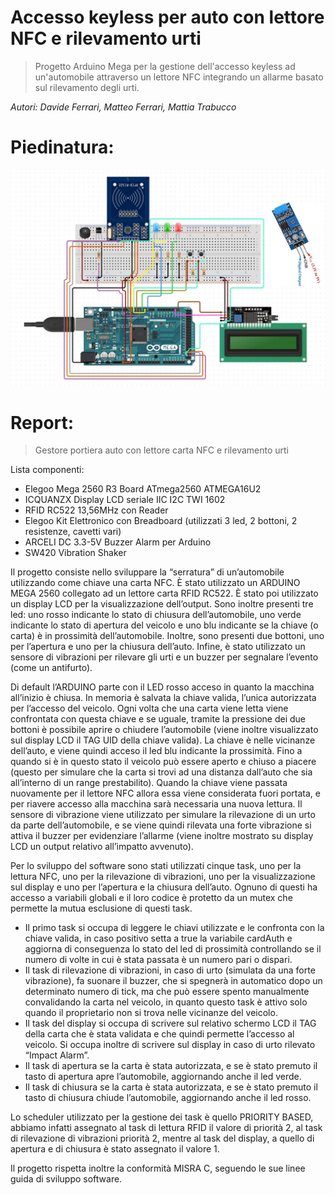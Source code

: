 # Accesso keyless per auto con lettore NFC e rilevamento urti

> Progetto Arduino Mega per la gestione dell'accesso keyless ad un'automobile attraverso un lettore NFC integrando un allarme basato sul rilevamento degli urti.

*Autori: Davide Ferrari, Matteo Ferrari, Mattia Trabucco*

# Piedinatura:
![piedinatura scheda Arduino Mega](https://github.com/matt498/RFID_project/blob/master/newSchematicRFID.jpg)




# Report:
> Gestore portiera auto con lettore carta NFC e rilevamento urti

Lista componenti:
* Elegoo Mega 2560 R3 Board ATmega2560 ATMEGA16U2
* ICQUANZX Display LCD seriale IIC I2C TWI 1602
* RFID RC522 13,56MHz con Reader
* Elegoo Kit Elettronico con Breadboard (utilizzati 3 led, 2 bottoni, 2 resistenze, cavetti vari)
* ARCELI DC 3.3-5V Buzzer Alarm per Arduino
* SW420 Vibration Shaker

Il progetto consiste nello sviluppare la “serratura” di un’automobile utilizzando come chiave una carta NFC. È stato utilizzato un ARDUINO MEGA 2560 collegato ad un lettore carta RFID RC522. È stato poi utilizzato un display LCD per la visualizzazione dell’output. Sono inoltre presenti tre led: uno rosso indicante lo stato di chiusura dell’automobile, uno verde indicante lo stato di apertura del veicolo e uno blu indicante se la chiave (o carta) è in prossimità dell’automobile. Inoltre, sono presenti due bottoni, uno per l’apertura e uno per la chiusura dell’auto. Infine, è stato utilizzato un sensore di vibrazioni per rilevare gli urti e un buzzer per segnalare l’evento (come un antifurto).

Di default l’ARDUINO parte con il LED rosso acceso in quanto la macchina all’inizio è chiusa. In memoria è salvata la chiave valida, l’unica autorizzata per l’accesso del veicolo. Ogni volta che una carta viene letta viene confrontata con questa chiave e se uguale, tramite la pressione dei due bottoni è possibile aprire o chiudere l’automobile (viene inoltre visualizzato sul display LCD il TAG UID della chiave valida). La chiave è nelle vicinanze dell’auto, e viene quindi acceso il led blu indicante la prossimità. Fino a quando si è in questo stato il veicolo può essere aperto e chiuso a piacere (questo per simulare che la carta si trovi ad una distanza dall’auto che sia all’interno di un range prestabilito). Quando la chiave viene passata nuovamente per il lettore NFC allora essa viene considerata fuori portata, e per riavere accesso alla macchina sarà necessaria una nuova lettura. Il sensore di vibrazione viene utilizzato per simulare la rilevazione di un urto da parte dell’automobile, e se viene quindi rilevata una forte vibrazione si attiva il buzzer per evidenziare l’allarme (viene inoltre mostrato su display LCD un output relativo all’impatto avvenuto).

Per lo sviluppo del software sono stati utilizzati cinque task, uno per la lettura NFC, uno per la rilevazione di vibrazioni, uno per la visualizzazione sul display e uno per l’apertura e la chiusura dell’auto. Ognuno di questi ha accesso a variabili globali e il loro codice è protetto da un mutex che permette la mutua esclusione di questi task.

* Il primo task si occupa di leggere le chiavi utilizzate e le confronta con la chiave valida, in caso positivo setta a true la variabile cardAuth e aggiorna di conseguenza lo stato del led di prossimità controllando se il numero di volte in cui è stata passata è un numero pari o dispari.
* Il task di rilevazione di vibrazioni, in caso di urto (simulata da una forte vibrazione), fa suonare il buzzer, che si spegnerà in automatico dopo un determinato numero di tick, ma che può essere spento manualmente convalidando la carta nel veicolo, in quanto questo task è attivo solo quando il proprietario non si trova nelle vicinanze del veicolo.
* Il task del display si occupa di scrivere sul relativo schermo LCD il TAG della carta che è stata validata e che quindi permette l’accesso al veicolo. Si occupa inoltre di scrivere sul display in caso di urto rilevato “Impact Alarm”.
* Il task di apertura se la carta è stata autorizzata, e se è stato premuto il tasto di apertura apre l’automobile, aggiornando anche il led verde.
* Il task di chiusura se la carta è stata autorizzata, e se è stato premuto il tasto di chiusura chiude l’automobile, aggiornando anche il led rosso.

Lo scheduler utilizzato per la gestione dei task è quello PRIORITY BASED, abbiamo infatti assegnato al task di lettura RFID il valore di priorità 2, al task di rilevazione di vibrazioni priorità 2, mentre al task del display, a quello di apertura e di chiusura è stato assegnato il valore 1.

Il progetto rispetta inoltre la conformità MISRA C, seguendo le sue linee guida di sviluppo software.
